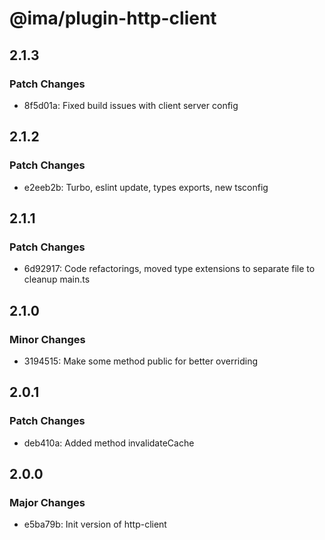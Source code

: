 # @ima/plugin-http-client

## 2.1.3

### Patch Changes

- 8f5d01a: Fixed build issues with client server config

## 2.1.2

### Patch Changes

- e2eeb2b: Turbo, eslint update, types exports, new tsconfig

## 2.1.1

### Patch Changes

- 6d92917: Code refactorings, moved type extensions to separate file to cleanup main.ts

## 2.1.0

### Minor Changes

- 3194515: Make some method public for better overriding

## 2.0.1

### Patch Changes

- deb410a: Added method invalidateCache

## 2.0.0

### Major Changes

- e5ba79b: Init version of http-client
